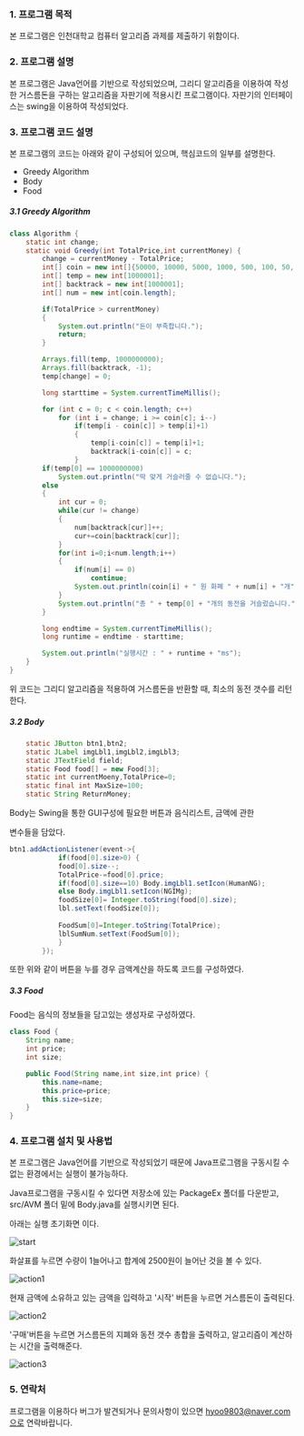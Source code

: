 ### 1. 프로그램 목적

본 프로그램은 인천대학교 컴퓨터 알고리즘 과제를 제출하기 위함이다.

### 2. 프로그램 설명

본 프로그램은 Java언어를 기반으로 작성되었으며, 그리디 알고리즘을 이용하여 작성한 거스름돈을 구하는 알고리즘을 자판기에 적용시킨 프로그램이다. 자판기의 인터페이스는 swing을 이용하여 작성되었다.

<h3>
    3. 프로그램 코드 설명
</h3>


본 프로그램의 코드는 아래와 같이 구성되어 있으며, 핵심코드의 일부를 설명한다.

* Greedy Algorithm
* Body
* Food

<h5>
    	3.1 Greedy Algorithm
</h5>


~~~java
class Algorithm {
	static int change;
	static void Greedy(int TotalPrice,int currentMoney) {
		change = currentMoney - TotalPrice;
        int[] coin = new int[]{50000, 10000, 5000, 1000, 500, 100, 50, 10};
        int[] temp = new int[1000001];
        int[] backtrack = new int[1000001];
        int[] num = new int[coin.length];

        if(TotalPrice > currentMoney)
        {
            System.out.println("돈이 부족합니다.");
            return;
        }

        Arrays.fill(temp, 1000000000);
        Arrays.fill(backtrack, -1);
        temp[change] = 0;

        long starttime = System.currentTimeMillis();

        for (int c = 0; c < coin.length; c++)
            for (int i = change; i >= coin[c]; i--)
                if(temp[i - coin[c]] > temp[i]+1)
                {
                    temp[i-coin[c]] = temp[i]+1;
                    backtrack[i-coin[c]] = c;
                }
        if(temp[0] == 1000000000)
            System.out.println("딱 맞게 거슬러줄 수 없습니다.");
        else
        {
            int cur = 0;
            while(cur != change)
            {
                num[backtrack[cur]]++;
                cur+=coin[backtrack[cur]];
            }
            for(int i=0;i<num.length;i++)
            {
                if(num[i] == 0)
                    continue;
                System.out.println(coin[i] + " 원 화폐 " + num[i] + "개");
            }
            System.out.println("총 " + temp[0] + "개의 동전을 거슬렀습니다.");
        }

        long endtime = System.currentTimeMillis();
        long runtime = endtime - starttime;

        System.out.println("실행시간 : " + runtime + "ms");
    }
}
~~~

위 코드는 그리디 알고리즘을 적용하여 거스름돈을 반환할 때, 최소의 동전 갯수를 리턴한다.



<h5>
    3.2 Body
</h5>


~~~java
	static JButton btn1,btn2;
	static JLabel imgLbl1,imgLbl2,imgLbl3;
	static JTextField field;
	static Food food[] = new Food[3];
	static int currentMoeny,TotalPrice=0;
	static final int MaxSize=100;
	static String ReturnMoney;
~~~

Body는 Swing을 통한 GUI구성에 필요한 버튼과 음식리스트, 금액에 관한 

변수들을 담았다. 

~~~java
btn1.addActionListener(event->{
			if(food[0].size>0) {
			food[0].size--;
			TotalPrice-=food[0].price;
			if(food[0].size==10) Body.imgLbl1.setIcon(HumanNG);
			else Body.imgLbl1.setIcon(NGIMg);
			foodSize[0]= Integer.toString(food[0].size);
			lbl.setText(foodSize[0]);
			
			FoodSum[0]=Integer.toString(TotalPrice);
			lblSumNum.setText(FoodSum[0]);
			}
		});
~~~

또한 위와 같이 버튼을 누를 경우 금액계산을 하도록 코드를 구성하였다.



<h5>
    3.3 Food
</h5>


Food는 음식의 정보들을 담고있는 생성자로 구성하였다.

~~~java
class Food {
	String name;
	int price;
	int size;

	public Food(String name,int size,int price) {
		this.name=name;
		this.price=price;
		this.size=size;
	}
}
~~~



### 4. 프로그램 설치 및 사용법

본 프로그램은 Java언어를 기반으로 작성되었기 때문에 Java프로그램을 구동시킬 수 없는 환경에서는 실행이 불가능하다. 

Java프로그램을 구동시킬 수 있다면 저장소에 있는 PackageEx 폴더를 다운받고, src/AVM 폴더 밑에 Body.java를 실행시키면 된다.



아래는 실행 초기화면 이다.

![start](./image/start.png)



화살표를 누르면 수량이 1늘어나고 합계에 2500원이 늘어난 것을 볼 수 있다.

![action1](./image/action1.png)



현재 금액에 소유하고 있는 금액을 입력하고 '시작' 버튼을 누르면 거스름돈이 출력된다.

![action2](./image/action2.png)

'구매'버튼을 누르면 거스름돈의 지폐와 동전 갯수 총합을 출력하고, 알고리즘이 계산하는 시간을 출력해준다.

![action3](./image/action3.png)

### 5. 연락처

프로그램을 이용하다 버그가 발견되거나 문의사항이 있으면 hyoo9803@naver.com으로 연락바랍니다.

